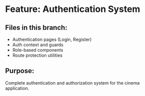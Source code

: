 # Feature: Authentication System

## Files in this branch:
- Authentication pages (Login, Register)
- Auth context and guards
- Role-based components
- Route protection utilities

## Purpose:
Complete authentication and authorization system for the cinema application.